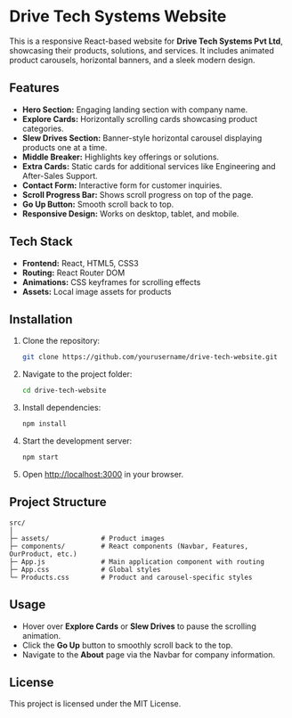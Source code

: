 # Drive Tech Systems Website

This is a responsive React-based website for **Drive Tech Systems Pvt Ltd**, showcasing their products, solutions, and services. It includes animated product carousels, horizontal banners, and a sleek modern design.

## Features

- **Hero Section:** Engaging landing section with company name.
- **Explore Cards:** Horizontally scrolling cards showcasing product categories.
- **Slew Drives Section:** Banner-style horizontal carousel displaying products one at a time.
- **Middle Breaker:** Highlights key offerings or solutions.
- **Extra Cards:** Static cards for additional services like Engineering and After-Sales Support.
- **Contact Form:** Interactive form for customer inquiries.
- **Scroll Progress Bar:** Shows scroll progress on top of the page.
- **Go Up Button:** Smooth scroll back to top.
- **Responsive Design:** Works on desktop, tablet, and mobile.

## Tech Stack

- **Frontend:** React, HTML5, CSS3
- **Routing:** React Router DOM
- **Animations:** CSS keyframes for scrolling effects
- **Assets:** Local image assets for products

## Installation

1. Clone the repository:

   ```bash
   git clone https://github.com/yourusername/drive-tech-website.git
   ```

2. Navigate to the project folder:

   ```bash
   cd drive-tech-website
   ```

3. Install dependencies:

   ```bash
   npm install
   ```

4. Start the development server:

   ```bash
   npm start
   ```

5. Open [http://localhost:3000](http://localhost:3000) in your browser.

## Project Structure

```
src/
│
├─ assets/             # Product images
├─ components/         # React components (Navbar, Features, OurProduct, etc.)
├─ App.js              # Main application component with routing
├─ App.css             # Global styles
└─ Products.css        # Product and carousel-specific styles
```

## Usage

- Hover over **Explore Cards** or **Slew Drives** to pause the scrolling animation.
- Click the **Go Up** button to smoothly scroll back to the top.
- Navigate to the **About** page via the Navbar for company information.

## License

This project is licensed under the MIT License.
